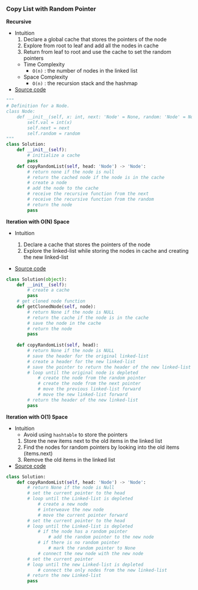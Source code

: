 ### Copy List with Random Pointer
**Recursive**
- Intuition
    1. Declare a global cache that stores the pointers of the node
    1. Explore from root to leaf and add all the nodes in cache 
    1. Return from leaf to root and use the cache to set the random pointers 
    - Time Complexity
        - `O(n)` : the number of nodes in the linked list
    - Space Complexity 
        - `O(n)` : the recursion stack and the hashmap 
- [Source code](source/Recursive.py)
```python
"""
# Definition for a Node.
class Node:
    def __init__(self, x: int, next: 'Node' = None, random: 'Node' = None):
        self.val = int(x)
        self.next = next
        self.random = random
"""
class Solution:
    def __init__(self):
        # initialize a cache
        pass
    def copyRandomList(self, head: 'Node') -> 'Node':
        # return none if the node is null
        # return the cached node if the node is in the cache
        # create a node
        # add the node to the cache
        # receive the recursive function from the next
        # receive the recursive function from the random
        # return the node
        pass
```

**Iteration with O(N) Space**
- Intuition
    1. Declare a cache that stores the pointers of the node
    2. Explore the linked-list while storing the nodes in cache and creating the new linked-list

- [Source code](source/Iteration.py)
```python
class Solution(object):
    def __init__(self):
        # create a cache
        pass
    # get cloned node function
    def getClonedNode(self, node):
        # return None if the node is NULL
        # return the cache if the node is in the cache
        # save the node in the cache
        # return the node
        pass
    
    def copyRandomList(self, head):
        # return None if the node is NULL
        # save the header for the original linked-list
        # create a header for the new linked-list
        # save the pointer to return the header of the new linked-list
        # loop until the original node is depleted
            # create the node from the random pointer
            # create the node from the next pointer
            # move the previous linked-list forward
            # move the new linked-list forward
        # return the header of the new linked-list
        pass
```

**Iteration with O(1) Space**
- Intuition
    - Avoid using `hashtable` to store the pointers 
    1. Store the new items next to the old items in the linked list 
    2. Find the nodes for random pointers by looking into the old items (items.next)
    3. Remove the old items in the linked list    
- [Source code](source/Iteration2.py)
```python
class Solution:
    def copyRandomList(self, head: 'Node') -> 'Node':
        # return None if the node is Null
        # set the current pointer to the head
        # loop until the Linked-list is depleted
            # create a new node
            # interweave the new node
            # move the current pointer forward
        # set the current pointer to the head
        # loop until the Linked-list is depleted
            # if the node has a random pointer
                # add the random pointer to the new node
            # if there is no random pointer
                # mark the random pointer to None
            # connect the new node with the new node
        # set the current pointer
        # loop until the new Linked-list is depleted
            # connect the only nodes from the new linked-list
        # return the new Linked-list
        pass
```